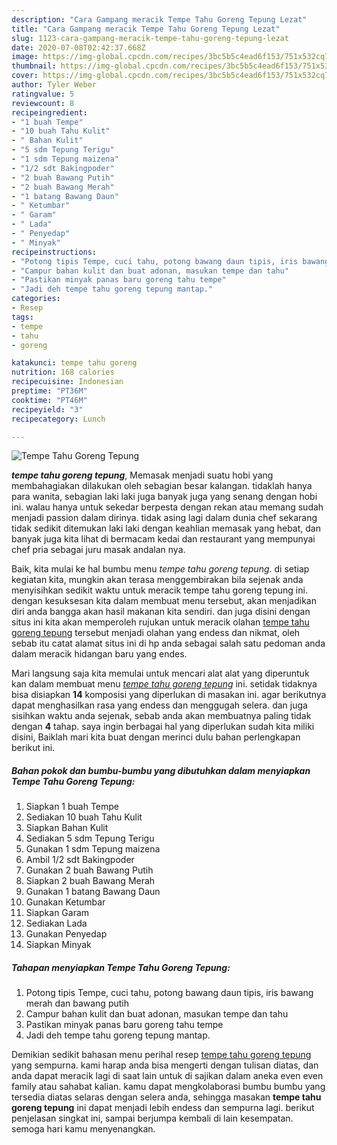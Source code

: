 ```yaml
---
description: "Cara Gampang meracik Tempe Tahu Goreng Tepung Lezat"
title: "Cara Gampang meracik Tempe Tahu Goreng Tepung Lezat"
slug: 1123-cara-gampang-meracik-tempe-tahu-goreng-tepung-lezat
date: 2020-07-08T02:42:37.668Z
image: https://img-global.cpcdn.com/recipes/3bc5b5c4ead6f153/751x532cq70/tempe-tahu-goreng-tepung-foto-resep-utama.jpg
thumbnail: https://img-global.cpcdn.com/recipes/3bc5b5c4ead6f153/751x532cq70/tempe-tahu-goreng-tepung-foto-resep-utama.jpg
cover: https://img-global.cpcdn.com/recipes/3bc5b5c4ead6f153/751x532cq70/tempe-tahu-goreng-tepung-foto-resep-utama.jpg
author: Tyler Weber
ratingvalue: 5
reviewcount: 8
recipeingredient:
- "1 buah Tempe"
- "10 buah Tahu Kulit"
- " Bahan Kulit"
- "5 sdm Tepung Terigu"
- "1 sdm Tepung maizena"
- "1/2 sdt Bakingpoder"
- "2 buah Bawang Putih"
- "2 buah Bawang Merah"
- "1 batang Bawang Daun"
- " Ketumbar"
- " Garam"
- " Lada"
- " Penyedap"
- " Minyak"
recipeinstructions:
- "Potong tipis Tempe, cuci tahu, potong bawang daun tipis, iris bawang merah dan bawang putih"
- "Campur bahan kulit dan buat adonan, masukan tempe dan tahu"
- "Pastikan minyak panas baru goreng tahu tempe"
- "Jadi deh tempe tahu goreng tepung mantap."
categories:
- Resep
tags:
- tempe
- tahu
- goreng

katakunci: tempe tahu goreng 
nutrition: 168 calories
recipecuisine: Indonesian
preptime: "PT36M"
cooktime: "PT46M"
recipeyield: "3"
recipecategory: Lunch

---
```



![Tempe Tahu Goreng Tepung](https://img-global.cpcdn.com/recipes/3bc5b5c4ead6f153/751x532cq70/tempe-tahu-goreng-tepung-foto-resep-utama.jpg)

<b><i>tempe tahu goreng tepung</i></b>, Memasak menjadi suatu hobi yang membahagiakan dilakukan oleh sebagian besar kalangan. tidaklah hanya para wanita, sebagian laki laki juga banyak juga yang senang dengan hobi ini. walau hanya untuk sekedar berpesta dengan rekan atau memang sudah menjadi passion dalam dirinya. tidak asing lagi dalam dunia chef sekarang tidak sedikit ditemukan laki laki dengan keahlian memasak yang hebat, dan banyak juga kita lihat di bermacam kedai dan restaurant yang mempunyai chef pria sebagai juru masak andalan nya.



Baik, kita mulai ke hal bumbu menu <i>tempe tahu goreng tepung</i>. di setiap kegiatan kita, mungkin akan terasa menggembirakan bila sejenak anda menyisihkan sedikit waktu untuk meracik tempe tahu goreng tepung ini. dengan kesuksesan kita dalam membuat menu tersebut, akan menjadikan diri anda bangga akan hasil makanan kita sendiri. dan juga disini dengan situs ini kita akan memperoleh rujukan untuk meracik olahan <u>tempe tahu goreng tepung</u> tersebut menjadi olahan yang endess dan nikmat, oleh sebab itu catat alamat situs ini di hp anda sebagai salah satu pedoman anda dalam meracik hidangan baru yang endes.


Mari langsung saja kita memulai untuk mencari alat alat yang diperuntuk kan dalam membuat menu <u><i>tempe tahu goreng tepung</i></u> ini. setidak tidaknya bisa disiapkan <b>14</b> komposisi yang diperlukan di masakan ini. agar berikutnya dapat menghasilkan rasa yang endess dan menggugah selera. dan juga sisihkan waktu anda sejenak, sebab anda akan membuatnya paling tidak dengan <b>4</b> tahap. saya ingin berbagai hal yang diperlukan sudah kita miliki disini, Baiklah mari kita buat dengan merinci dulu bahan perlengkapan berikut ini.

<!--inarticleads1-->

##### Bahan pokok dan bumbu-bumbu yang dibutuhkan dalam menyiapkan Tempe Tahu Goreng Tepung:

1. Siapkan 1 buah Tempe
1. Sediakan 10 buah Tahu Kulit
1. Siapkan  Bahan Kulit
1. Sediakan 5 sdm Tepung Terigu
1. Gunakan 1 sdm Tepung maizena
1. Ambil 1/2 sdt Bakingpoder
1. Gunakan 2 buah Bawang Putih
1. Siapkan 2 buah Bawang Merah
1. Gunakan 1 batang Bawang Daun
1. Gunakan  Ketumbar
1. Siapkan  Garam
1. Sediakan  Lada
1. Gunakan  Penyedap
1. Siapkan  Minyak




<!--inarticleads2-->

##### Tahapan menyiapkan Tempe Tahu Goreng Tepung:

1. Potong tipis Tempe, cuci tahu, potong bawang daun tipis, iris bawang merah dan bawang putih
1. Campur bahan kulit dan buat adonan, masukan tempe dan tahu
1. Pastikan minyak panas baru goreng tahu tempe
1. Jadi deh tempe tahu goreng tepung mantap.




Demikian sedikit bahasan menu perihal resep <u>tempe tahu goreng tepung</u> yang sempurna. kami harap anda bisa mengerti dengan tulisan diatas, dan anda dapat meracik lagi di saat lain untuk di sajikan dalam aneka even even family atau sahabat kalian. kamu dapat mengkolaborasi bumbu bumbu yang tersedia diatas selaras dengan selera anda, sehingga masakan <b>tempe tahu goreng tepung</b> ini dapat menjadi lebih endess dan sempurna lagi. berikut penjelasan singkat ini, sampai berjumpa kembali di lain kesempatan. semoga hari kamu menyenangkan.
